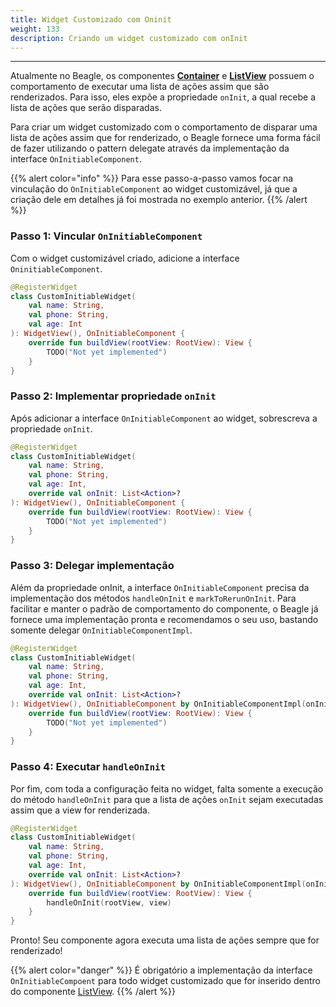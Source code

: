 ```yaml
---
title: Widget Customizado com Oninit
weight: 133
description: Criando um widget customizado com onInit
---
```


---

Atualmente no Beagle, os componentes [**Container**](/pt/api/componentes/layout/container) e [**ListView**](/pt/api/componentes/layout/listview) possuem o comportamento de executar uma lista de ações assim que são renderizados. Para isso, eles expõe a propriedade `onInit`, a qual recebe a lista de ações que serão disparadas.

Para criar um widget customizado com o comportamento de disparar uma lista de ações assim que for renderizado, o Beagle fornece uma forma fácil de fazer utilizando o pattern delegate através da implementação da interface `OnInitiableComponent`. 

{{% alert color="info" %}}
Para esse passo-a-passo vamos focar na vinculação do `OnInitiableComponent` ao widget customizável, já que a criação dele em detalhes já foi mostrada no exemplo anterior.
{{% /alert %}}

### Passo 1: Vincular `OnInitiableComponent`

Com o widget customizável criado, adicione a interface `OninitiableComponent`.

```kotlin
@RegisterWidget
class CustomInitiableWidget(
    val name: String,
    val phone: String,
    val age: Int
): WidgetView(), OnInitiableComponent {
    override fun buildView(rootView: RootView): View {
        TODO("Not yet implemented")
    }
}
```

### Passo 2: Implementar propriedade `onInit`

Após adicionar a interface `OnInitiableComponent` ao widget, sobrescreva a propriedade `onInit`.

```kotlin
@RegisterWidget
class CustomInitiableWidget(
    val name: String,
    val phone: String,
    val age: Int,
    override val onInit: List<Action>?
): WidgetView(), OnInitiableComponent {
    override fun buildView(rootView: RootView): View {
        TODO("Not yet implemented")
    }
}
```

### Passo 3: Delegar implementação

Além da propriedade onInit, a interface `OnInitiableComponent` precisa da implementação dos métodos `handleOnInit` e `markToRerunOnInit`. Para facilitar e manter o padrão de comportamento do componente, o Beagle já fornece uma implementação pronta e recomendamos o seu uso, bastando somente delegar `OnInitiableComponentImpl`.

```kotlin
@RegisterWidget
class CustomInitiableWidget(
    val name: String,
    val phone: String,
    val age: Int,
    override val onInit: List<Action>?
): WidgetView(), OnInitiableComponent by OnInitiableComponentImpl(onInit) {
    override fun buildView(rootView: RootView): View {
        TODO("Not yet implemented")
    }
}
```

### Passo 4: Executar `handleOnInit`

Por fim, com toda a configuração feita no widget, falta somente a execução do método `handleOnInit` para que a lista de ações `onInit` sejam executadas assim que a view for renderizada.

```kotlin
@RegisterWidget
class CustomInitiableWidget(
    val name: String,
    val phone: String,
    val age: Int,
    override val onInit: List<Action>?
): WidgetView(), OnInitiableComponent by OnInitiableComponentImpl(onInit) {
    override fun buildView(rootView: RootView): View {
        handleOnInit(rootView, view)
    }
}
```

Pronto! Seu componente agora executa uma lista de ações sempre que for renderizado!

{{% alert color="danger" %}}
É obrigatório a implementação da interface `OnInitiableCompoent` para todo widget customizado que for inserido dentro do componente [ListView](/pt/api/componentes/layout/listview).
{{% /alert %}}
